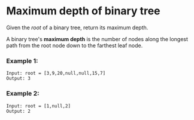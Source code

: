 # Maximum depth of binary tree

Given the *root* of a binary tree, return its maximum depth.

A binary tree's **maximum depth** is the number of nodes along the longest path from the root node down to the farthest leaf node.

### Example 1:
    Input: root = [3,9,20,null,null,15,7]
    Output: 3

### Example 2:
    Input: root = [1,null,2]
    Output: 2